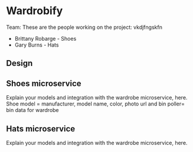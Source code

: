 # Wardrobify

Team:
These are the people working on the project:
vkdjfngskfn
* Brittany Robarge - Shoes
* Gary Burns - Hats

## Design

## Shoes microservice

Explain your models and integration with the wardrobe
microservice, here.
Shoe model = manufacturer, model name, color, photo url and bin
poller= bin data for wardrobe

## Hats microservice

Explain your models and integration with the wardrobe
microservice, here.
